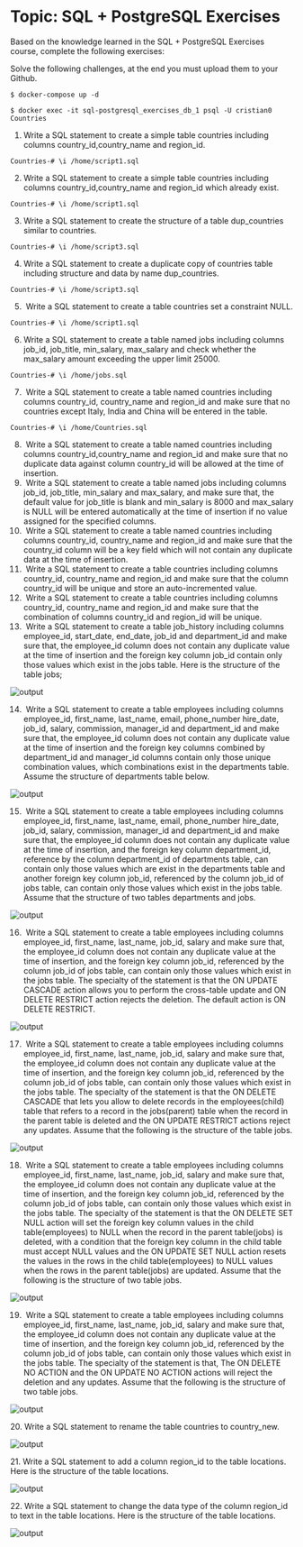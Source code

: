 # Topic:​ SQL + PostgreSQL Exercises
Based on the knowledge learned in the SQL + PostgreSQL Exercises
course, complete the following exercises:

Solve the following challenges, at the end you must upload them to
your Github.

`$ docker-compose up -d`

`$ docker exec -it sql-postgresql_exercises_db_1 psql -U cristian0 Countries`

1. Write a SQL statement to create a simple table countries including columns
country_id,country_name and region_id.

`Countries-# \i /home/script1.sql`

2. Write a SQL statement to create a simple table countries including columns
country_id,country_name and region_id which already exist.

`Countries-# \i /home/script1.sql`

3. Write a SQL statement to create the structure of a table dup_countries
similar to countries.

`Countries-# \i /home/script3.sql`

4. Write a SQL statement to create a duplicate copy of countries table
including structure and data by name dup_countries.

`Countries-# \i /home/script3.sql`

5. ​ Write a SQL statement to create a table countries set a constraint NULL.

`Countries-# \i /home/script1.sql`

6. Write a SQL statement to create a table named jobs including columns
job_id, job_title, min_salary, max_salary and check whether the max_salary
amount exceeding the upper limit 25000.

`Countries-# \i /home/jobs.sql`

7. ​ Write a SQL statement to create a table named countries including columns
country_id, country_name and region_id and make sure that no countries
except Italy, India and China will be entered in the table.

`Countries-# \i /home/Countries.sql`

8. ​ Write a SQL statement to create a table named countries including columns
country_id,country_name and region_id and make sure that no duplicate data
against column country_id will be allowed at the time of insertion.
9. ​ Write a SQL statement to create a table named jobs including columns
job_id, job_title, min_salary and max_salary, and make sure that, the default
value for job_title is blank and min_salary is 8000 and max_salary is NULL will
be entered automatically at the time of insertion if no value assigned for the
specified columns.
10. ​ Write a SQL statement to create a table named countries including
columns country_id, country_name and region_id and make sure that the
country_id column will be a key field which will not contain any duplicate data
at the time of insertion.
11. ​ Write a SQL statement to create a table countries including columns
country_id, country_name and region_id and make sure that the column
country_id will be unique and store an auto-incremented value.
12. ​ Write a SQL statement to create a table countries including columns
country_id, country_name and region_id and make sure that the combination
of columns country_id and region_id will be unique.
13. ​ Write a SQL statement to create a table job_history including columns
employee_id, start_date, end_date, job_id and department_id and make sure
that, the employee_id column does not contain any duplicate value at the time
of insertion and the foreign key column job_id contain only those values which
exist in the jobs table.
Here is the structure of the table jobs;

![output](./images/pic0.png)

14. ​ Write a SQL statement to create a table employees including columns
employee_id, first_name, last_name, email, phone_number hire_date, job_id,
salary, commission, manager_id and department_id and make sure that, the
employee_id column does not contain any duplicate value at the time of
insertion and the foreign key columns combined by department_id and
manager_id columns contain only those unique combination values, which
combinations exist in the departments table.
Assume the structure of departments table below.

![output](./images/pic1.png)

15. ​ Write a SQL statement to create a table employees including columns
employee_id, first_name, last_name, email, phone_number hire_date, job_id,
salary, commission, manager_id and department_id and make sure that, the 
employee_id column does not contain any duplicate value at the time of
insertion, and the foreign key column department_id, reference by the column
department_id of departments table, can contain only those values which are
exist in the departments table and another foreign key column job_id,
referenced by the column job_id of jobs table, can contain only those values
which exist in the jobs table.
Assume that the structure of two tables departments and jobs.

![output](./images/pic2.png)

16. ​ Write a SQL statement to create a table employees including columns
employee_id, first_name, last_name, job_id, salary and make sure that, the
employee_id column does not contain any duplicate value at the time of
insertion, and the foreign key column job_id, referenced by the column job_id
of jobs table, can contain only those values which exist in the jobs table. The
specialty of the statement is that the ON UPDATE CASCADE action allows
you to perform the cross-table update and ON DELETE RESTRICT action
rejects the deletion. The default action is ON DELETE RESTRICT.

![output](./images/pic3.png)

17. ​ Write a SQL statement to create a table employees including columns
employee_id, first_name, last_name, job_id, salary and make sure that, the
employee_id column does not contain any duplicate value at the time of
insertion, and the foreign key column job_id, referenced by the column job_id
of jobs table, can contain only those values which exist in the jobs table. The
specialty of the statement is that the ON DELETE CASCADE that lets you
allow to delete records in the employees(child) table that refers to a record in
the jobs(parent) table when the record in the parent table is deleted and the
ON UPDATE RESTRICT actions reject any updates.
Assume that the following is the structure of the table jobs.

![output](./images/pic4.png)

18. ​ Write a SQL statement to create a table employees including columns
employee_id, first_name, last_name, job_id, salary and make sure that, the
employee_id column does not contain any duplicate value at the time of
insertion, and the foreign key column job_id, referenced by the column job_id
of jobs table, can contain only those values which exist in the jobs table. The
specialty of the statement is that the ON DELETE SET NULL action will set
the foreign key column values in the child table(employees) to NULL when the
record in the parent table(jobs) is deleted, with a condition that the foreign key
column in the child table must accept NULL values and the ON UPDATE SET
NULL action resets the values in the rows in the child table(employees) to
NULL values when the rows in the parent table(jobs) are updated.
Assume that the following is the structure of two table jobs.

![output](./images/pic5.png)

19. ​ Write a SQL statement to create a table employees including columns
employee_id, first_name, last_name, job_id, salary and make sure that, the
employee_id column does not contain any duplicate value at the time of
insertion, and the foreign key column job_id, referenced by the column job_id
of jobs table, can contain only those values which exist in the jobs table. The
specialty of the statement is that, The ON DELETE NO ACTION and the ON
UPDATE NO ACTION actions will reject the deletion and any updates.
Assume that the following is the structure of two table jobs.

![output](./images/pic6.png)

20.​ Write a SQL statement to rename the table countries to country_new.

![output](./images/pic7.png)

21.​ Write a SQL statement to add a column region_id to the table locations.
Here is the structure of the table locations.

![output](./images/pic8.png)

22.​ Write a SQL statement to change the data type of the column region_id to
text in the table locations.
Here is the structure of the table locations.

![output](./images/pic9.png)

